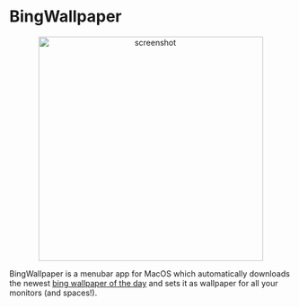 # BingWallpaper

<p align="center">
  <img width="400" alt="screenshot" src="https://user-images.githubusercontent.com/4823365/181782535-6235edf9-5e70-4861-96df-b4e2719482cf.png">
</p>

BingWallpaper is a menubar app for MacOS which automatically downloads the newest [bing wallpaper of the day](https://www.microsoft.com/bing/bing-wallpaper) 
and sets it as wallpaper for all your monitors (and spaces!).
